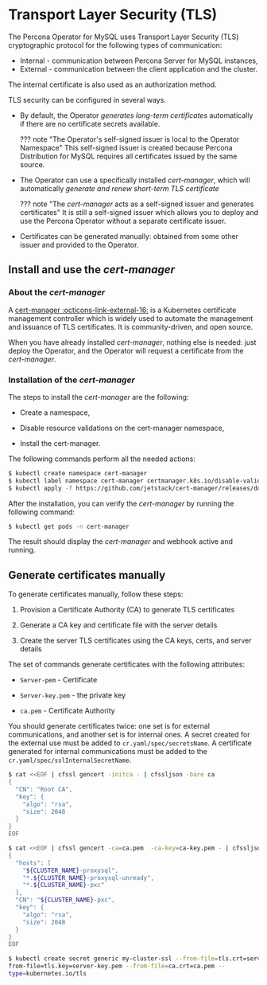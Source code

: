 # Transport Layer Security (TLS)

The Percona Operator for MySQL uses Transport Layer
Security (TLS) cryptographic protocol for the following types of communication:

* Internal - communication between Percona Server for MySQL instances,
* External - communication between the client application and the cluster.

The internal certificate is also used as an authorization method.

TLS security can be configured in several ways.

* By default, the Operator *generates long-term certificates* automatically if
    there are no certificate secrets available.
   
    ??? note "The Operator's self-signed issuer is local to the Operator Namespace"
        This self-signed issuer is created because Percona Distribution for MySQL
        requires all certificates issued by the same source.

* The Operator can use a specifically installed *cert-manager*, which will
    automatically *generate and renew short-term TLS certificate*
    
    ??? note "The *cert-manager* acts as a self-signed issuer and generates certificates" 
        It is still a self-signed issuer which allows you to deploy and use the
        Percona Operator without a separate certificate issuer.

* Certificates can be generated manually: obtained from some other issuer and
    provided to the Operator.

## Install and use the *cert-manager*

### About the *cert-manager*

A [cert-manager :octicons-link-external-16:](https://cert-manager.io/docs/) is a Kubernetes certificate
management controller which is widely used to automate the management and
issuance of TLS certificates. It is community-driven, and open source.

When you have already installed *cert-manager*, nothing else is needed: just
deploy the Operator, and the Operator will request a certificate from the
*cert-manager*.

### Installation of the *cert-manager*

The steps to install the *cert-manager* are the following:

* Create a namespace,

* Disable resource validations on the cert-manager namespace,

* Install the cert-manager.

The following commands perform all the needed actions:

```{.bash data-prompt="$"}
$ kubectl create namespace cert-manager
$ kubectl label namespace cert-manager certmanager.k8s.io/disable-validation=true
$ kubectl apply -f https://github.com/jetstack/cert-manager/releases/download/v{{ certmanagerrecommended }}/cert-manager.yaml
```

After the installation, you can verify the *cert-manager* by running the following command:

```{.bash data-prompt="$"}
$ kubectl get pods -n cert-manager
```

The result should display the *cert-manager* and webhook active and running.

## Generate certificates manually

To generate certificates manually, follow these steps:

1. Provision a Certificate Authority (CA) to generate TLS certificates

2. Generate a CA key and certificate file with the server details

3. Create the server TLS certificates using the CA keys, certs, and server
    details

The set of commands generate certificates with the following attributes:

* `Server-pem` - Certificate

* `Server-key.pem` - the private key

* `ca.pem` - Certificate Authority

You should generate certificates twice: one set is for external communications,
and another set is for internal ones. A secret created for the external use must
be added to `cr.yaml/spec/secretsName`. A certificate generated for internal
communications must be added to the `cr.yaml/spec/sslInternalSecretName`.

```{.bash data-prompt="$"}
$ cat <<EOF | cfssl gencert -initca - | cfssljson -bare ca
{
  "CN": "Root CA",
  "key": {
    "algo": "rsa",
    "size": 2048
  }
}
EOF

$ cat <<EOF | cfssl gencert -ca=ca.pem  -ca-key=ca-key.pem - | cfssljson -bare server
{
  "hosts": [
    "${CLUSTER_NAME}-proxysql",
    "*.${CLUSTER_NAME}-proxysql-unready",
    "*.${CLUSTER_NAME}-pxc"
  ],
  "CN": "${CLUSTER_NAME}-pxc",
  "key": {
    "algo": "rsa",
    "size": 2048
  }
}
EOF

$ kubectl create secret generic my-cluster-ssl --from-file=tls.crt=server.pem --
from-file=tls.key=server-key.pem --from-file=ca.crt=ca.pem --
type=kubernetes.io/tls
```
